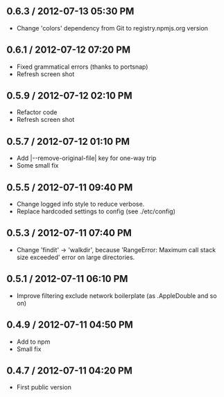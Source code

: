 ## 0.6.3 / 2012-07-13 05:30 PM

  - Change 'colors' dependency from Git to registry.npmjs.org version

## 0.6.1 / 2012-07-12 07:20 PM

  - Fixed grammatical errors (thanks to portsnap)
  - Refresh screen shot

## 0.5.9 / 2012-07-12 02:10 PM

  - Refactor code
  - Refresh screen shot

## 0.5.7 / 2012-07-12 01:10 PM

  - Add |--remove-original-file| key for one-way trip
  - Some small fix

## 0.5.5 / 2012-07-11 09:40 PM

  - Change logged info style to reduce verbose. 
  - Replace hardcoded settings to config (see ./etc/config)

## 0.5.3 / 2012-07-11 07:40 PM

  - Change 'findit' -> 'walkdir', because 'RangeError: Maximum call stack size exceeded' error on large directories.

## 0.5.1 / 2012-07-11 06:10 PM

  - Improve filtering exclude network boilerplate (as .AppleDouble and so on)

## 0.4.9 / 2012-07-11 04:50 PM

  - Add to npm
  - Small fix

## 0.4.7 / 2012-07-11 04:20 PM

  - First public version